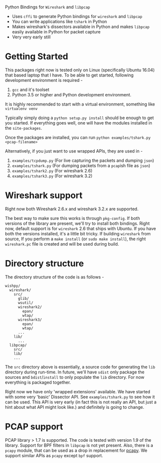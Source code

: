 Python Bindings for `Wireshark` and `libpcap`

- Uses `cffi` to generate Python bindings for `wireshark` and `libpcap`
- You can write applications like `tshark` in Python
- Makes wireshark's dissectors available in Python and makes `libpcap`
  easily available in Python for packet capture
- Very very early still

# Getting Started

This packages right now is tested only on Linux (specifically Ubuntu 16.04)
that based laptop that I have. To be able to get started, following
development environment is required -

1. `gcc` and it's toolset
2. Python 3.5 or higher and Python development environment.

It is highly recommended to start with a virtual environment, something like
`virtualenv venv`

Typically simply doing a `python setup.py install` should be enough to get
you started. If everything goes well, one will have the modules installed
in the `site-packages`.

Once the packages are installed, you can run `python examples/tshark.py <pcap-filename>`

Alternatively, if you just want to use wrapped APIs, they are used in -
1. `examples/tcpdump.py` (For live capturing the packets and dumping `json`)
1. `examples/tshark.py` (For dumping packets from a `pcap`ish file as `json`)
2. `examples/tshark2.py` (For wireshark 2.6)
3. `examples/tshark3.py` (For wireshark 3.2)

# Wireshark support

Right now both Wireshark 2.6.x and wireshark 3.2.x are supported.

The best way to make sure this works is through `pkg-config`. If both versions
of the library are present, we'll try to install both bindings. Right now,
default support is for `wireshark` 2.6 that ships with Ubuntu.
If you have both the versions installed, it's a little bit tricky. If building
`wireshark` from source, If you perform a `make install` (or `sudo make install`),
the right `wireshark.pc` file is created and will be used during build.

# Directory structure

The directory structure of the code is as follows -

```
wishpy/
  wireshark/
    src/
      glib/
      wsutil/
      wireshark2/
        epan/
        wtap/
      wireshark3/
        epan/
        wtap/
      ...
    lib/
      ...
  libpcap/
    src/
    lib/
    ...
```
The `src` directory above is essentially, a source code for generating the
`lib` directory during run-time. In future, we'll have `sdist` only package
the sources and `bdist`/`install` to only populate the `lib` directory. For
now everything is packaged together.

Right now we have only 'wrapped extensions' available.
We have started with some very 'basic' Dissector API. See `examples/tshark.py` to see how it can be used.
This API is very early (in fact this is not really an API, but just a hint about what API might look like.)
and definitely is going to change.

# PCAP support

PCAP library > 1.7 is supported. The code is tested with version 1.9 of the library. Support for BPF filters in `libpcap` is not yet present. Also, there is a `pcapy` module, that can be used as a drop in replacement for [pcapy](https://github.com/helpsystems/pcapy). We support similar APIs as `pcapy` except `bpf` support.
